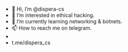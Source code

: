 - 👋 Hi, I’m @dispera-cs
- 👀 I’m interested in ethical hacking.
- 🌱 I’m currently learning networking & botnets.
- 📫 How to reach me on telegram.
-
- t.me/dispera_cs

<!---
dispera-cs/dispera-cs is a ✨ special ✨ repository because its `README.md` (this file) appears on your GitHub profile.
You can click the Preview link to take a look at your changes.
--->

